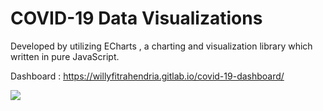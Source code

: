 # COVID-19 Data Visualizations
Developed by utilizing ECharts , a charting and visualization library which written in pure JavaScript.

Dashboard   : https://willyfitrahendria.gitlab.io/covid-19-dashboard/

![](https://gitlab.com/willyfitrahendria/covid-19-dashboard/-/raw/master/assets/images/covid-19-dashboard.PNG)